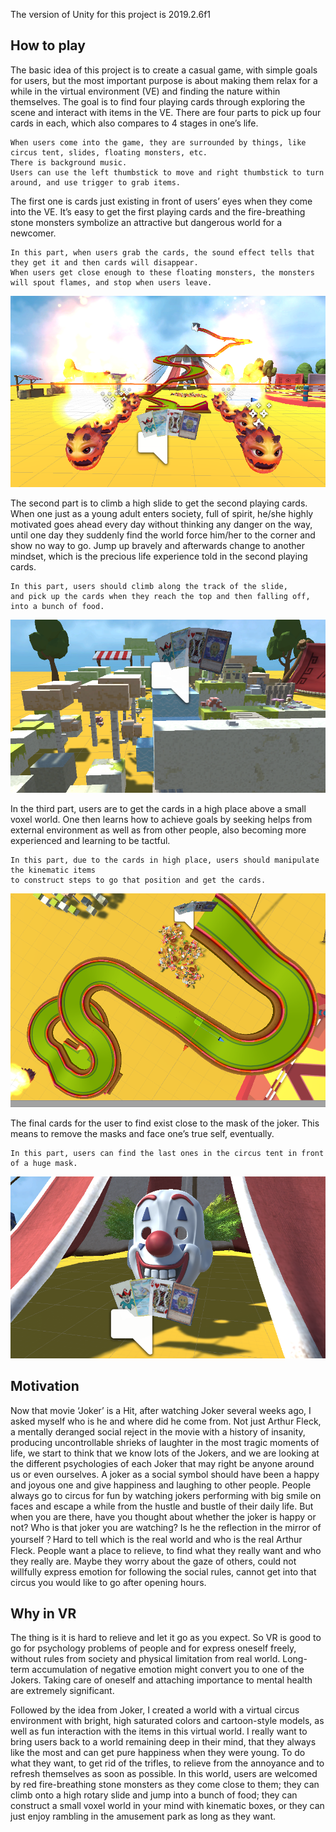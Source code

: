The version of Unity for this project is 2019.2.6f1

## How to play
The basic idea of this project is to create a casual game, with simple goals for users, but the most important purpose is about making them relax for a while in the virtual environment (VE) and finding the nature within themselves. The goal is to find four playing cards through exploring the scene and interact with items in the VE. There are four parts to pick up four cards in each, which also compares to 4 stages in one’s life. 
```
When users come into the game, they are surrounded by things, like circus tent, slides, floating monsters, etc. 
There is background music. 
Users can use the left thumbstick to move and right thumbstick to turn around, and use trigger to grab items.
```
The first one is cards just existing in front of users’ eyes when they come into the VE. It’s easy to get the first playing cards and the fire-breathing stone monsters symbolize an attractive but dangerous world for a newcomer. 
```
In this part, when users grab the cards, the sound effect tells that they get it and then cards will disappear. 
When users get close enough to these floating monsters, the monsters will spout flames, and stop when users leave.
```
![1](https://raw.githubusercontent.com/vanderbilt-virtual-reality/individual-project-zy0531/master/Capture1.PNG)

The second part is to climb a high slide to get the second playing cards. When one just as a young adult enters society, full of spirit, he/she highly motivated goes ahead every day without thinking any danger on the way, until one day they suddenly find the world force him/her to the corner and show no way to go. Jump up bravely and afterwards change to another mindset, which is the precious life experience told in the second playing cards. 
```
In this part, users should climb along the track of the slide, 
and pick up the cards when they reach the top and then falling off, into a bunch of food.
```
![2](https://raw.githubusercontent.com/vanderbilt-virtual-reality/individual-project-zy0531/master/Capture2.PNG)

In the third part, users are to get the cards in a high place above a small voxel world. One then learns how to achieve goals by seeking helps from external environment as well as from other people, also becoming more experienced and learning to be tactful.
```
In this part, due to the cards in high place, users should manipulate the kinematic items 
to construct steps to go that position and get the cards.
```
![3](https://raw.githubusercontent.com/vanderbilt-virtual-reality/individual-project-zy0531/master/Capture3.PNG)

The final cards for the user to find exist close to the mask of the joker. This means to remove the masks and face one’s true self, eventually.
```
In this part, users can find the last ones in the circus tent in front of a huge mask.
```
![4](https://raw.githubusercontent.com/vanderbilt-virtual-reality/individual-project-zy0531/master/Capture4.PNG)


## Motivation
Now that movie ‘Joker’ is a Hit, after watching Joker several weeks ago, I asked myself who is he and where did he come from. Not just Arthur Fleck, a mentally deranged social reject in the movie with a history of insanity, producing uncontrollable shrieks of laughter in the most tragic moments of life, we start to think that we know lots of the Jokers, and we are looking at the different psychologies of each Joker that may right be anyone around us or even ourselves. A joker as a social symbol should have been a happy and joyous one and give happiness and laughing to other people. People always go to circus for fun by watching jokers performing with big smile on faces and escape a while from the hustle and bustle of their daily life. But when you are there, have you thought about whether the joker is happy or not? Who is that joker you are watching? Is he the reflection in the mirror of yourself？Hard to tell which is the real world and who is the real Arthur Fleck. People want a place to relieve, to find what they really want and who they really are. Maybe they worry about the gaze of others, could not willfully express emotion for following the social rules, cannot get into that circus you would like to go after opening hours. 

## Why in VR
The thing is it is hard to relieve and let it go as you expect. So VR is good to go for psychology problems of people and for express oneself freely, without rules from society and physical limitation from real world. Long-term accumulation of negative emotion might convert you to one of the Jokers. Taking care of oneself and attaching importance to mental health are extremely significant.

Followed by the idea from Joker, I created a world with a virtual circus environment with bright, high saturated colors and cartoon-style models, as well as fun interaction with the items in this virtual world. I really want to bring users back to a world remaining deep in their mind, that they always like the most and can get pure happiness when they were young. To do what they want, to get rid of the trifles, to relieve from the annoyance and to refresh themselves as soon as possible. In this world, users are welcomed by red fire-breathing stone monsters as they come close to them; they can climb onto a high rotary slide and jump into a bunch of food; they can construct a small voxel world in your mind with kinematic boxes, or they can just enjoy rambling in the amusement park as long as they want. 

